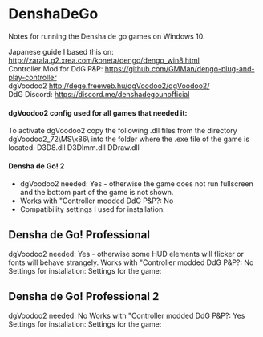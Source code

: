 # DenshaDeGo
Notes for running the Densha de go games on Windows 10.  

Japanese guide I based this on: http://zarala.g2.xrea.com/koneta/dengo/dengo_win8.html  
Controller Mod for DdG P&P: https://github.com/GMMan/dengo-plug-and-play-controller  
dgVoodoo2 http://dege.freeweb.hu/dgVoodoo2/dgVoodoo2/  
DdG Discord: https://discord.me/denshadegounofficial  

#### dgVoodoo2 config used for all games that needed it:

To activate dgVoodoo2 copy the following .dll files from the directory dgVoodoo2_72\MS\x86\ into the folder where the .exe file of the game is located:
D3D8.dll
D3DImm.dll
DDraw.dll

####  __Densha de Go! 2__
* dgVoodoo2 needed: Yes - otherwise the game does not run fullscreen and the bottom part of the game is not shown.
* Works with "Controller modded DdG P&P?: No
* Compatibility settings I used for installation:
<pic>


## Densha de Go! Professional
dgVoodoo2 needed: Yes - otherwise some HUD elements will flicker or fonts will behave strangely.
Works with "Controller modded DdG P&P?: No
Settings for installation:
<pic>
Settings for the game:
<pic>

## Densha de Go! Professional 2
dgVoodoo2 needed: No
Works with "Controller modded DdG P&P?: Yes
Settings for installation:
<pic>
Settings for the game:
<pic>

